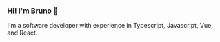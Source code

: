 ### Hi! I'm Bruno 👋

I'm a software developer with experience in Typescript, Javascript, Vue, and React.
